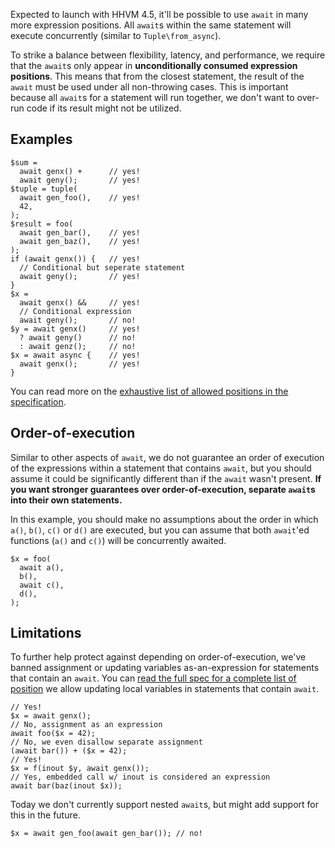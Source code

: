 Expected to launch with HHVM 4.5, it'll be possible to use `await` in many more expression positions. All `await`s within the same statement will execute concurrently (similar to `Tuple\from_async`).

To strike a balance between flexibility, latency, and performance, we require that the `await`s only appear in **unconditionally consumed expression positions**. This means that from the closest statement, the result of the `await` must be used under all non-throwing cases. This is important because all `await`s for a statement will run together, we don't want to over-run code if its result might not be utilized.

## Examples

```
$sum =
  await genx() +      // yes!
  await geny();       // yes!
$tuple = tuple(
  await gen_foo(),    // yes!
  42,
);
$result = foo(
  await gen_bar(),    // yes!
  await gen_baz(),    // yes!
);
if (await genx()) {   // yes!
  // Conditional but seperate statement
  await geny();       // yes!
}
$x =
  await genx() &&     // yes!
  // Conditional expression
  await geny();       // no!
$y = await genx()     // yes!
  ? await geny()      // no!
  : await genz();     // no!
$x = await async {    // yes!
  await genx();       // yes!
}
```

You can read more on the [exhaustive list of allowed positions in the specification](await-as-an-expression-spec.md).


## Order-of-execution

Similar to other aspects of `await`, we do not guarantee an order of execution of the expressions within a statement that contains `await`, but you should assume it could be significantly different than if the `await` wasn't present. **If you want stronger guarantees over order-of-execution, separate `await`s into their own statements.**

In this example, you should make no assumptions about the order in which `a()`, `b()`, `c()` or `d()` are executed, but you can assume that both `await`'ed functions (`a()` and `c()`) will be concurrently awaited.

```
$x = foo(
  await a(),
  b(),
  await c(),
  d(),
);
```

## Limitations

To further help protect against depending on order-of-execution, we've banned assignment or updating variables as-an-expression for statements that contain an `await`. You can [read the full spec for a complete list of position](../expressions-and-operators/banning-lval-as-an-expression.md) we allow updating local variables in statements that contain `await`.

```
// Yes!
$x = await genx();
// No, assignment as an expression
await foo($x = 42);
// No, we even disallow separate assignment
(await bar()) + ($x = 42);     
// Yes!   
$x = f(inout $y, await genx());
// Yes, embedded call w/ inout is considered an expression
await bar(baz(inout $x));
```

Today we don't currently support nested `await`s, but might add support for this in the future.

```
$x = await gen_foo(await gen_bar()); // no!
```
